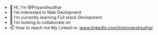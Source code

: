 - 👋 Hi, I’m @Priyanshsuthar
- 👀 I’m interested in Web Devlopment
- 🌱 I’m currently learning Full stack Devlopment
- 💞️ I’m looking to collaborate on 
- 📫 How to reach me My Linked-in :www.linkedin.com/in/priyanshsuthar

<!---
Priyanshsuthar/Priyanshsuthar is a ✨ special ✨ repository because its `README.md` (this file) appears on your GitHub profile.
You can click the Preview link to take a look at your changes.
--->
